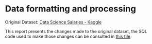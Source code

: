 # Data formatting and processing

Original Dataset: [Data Science Salaries - Kaggle](https://www.kaggle.com/datasets/ruchi798/data-science-job-salaries/data/code?select=ds_salaries.csv)

This report presents the changes made to the original dataset, the SQL code used to make those changes can be consulted in [this file](../sql/data-cleaning-formatting.sql).
